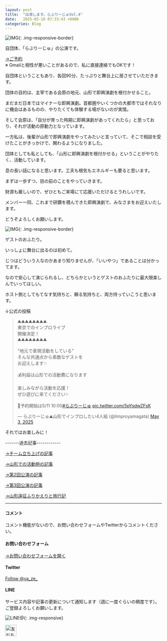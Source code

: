 ```yaml
---
layout: post
title:  "出演します。らぶりーじゅVol.4"
date:   2025-05-10 07:33:43 +0900
categories: Blog
---
```


![IMG]({{site.baseurl}}/img/2025/20250510_03.jpeg){: .img-responsive-border}

自団体、「らぶりーじゅ」の公演です。

[→ご予約]()  
※ Gmailと相性が悪いことがあるので、私に直接連絡でもOKです！

自団体ということもあり、各回90分、たっぷりと舞台上に居させていただきます。

団体の目的は、主宰である会原の地元、山形で即興演劇を根付かせること。

まだまだ日本ではマイナーな即興演劇。首都圏やいくつかの大都市ではそれなりに機会はあるものの、やりたくても体験する場がないのが実情。

そして会原は、「自分が育った時期に即興演劇があってくれたら」と思っており、それが活動の原動力となっています。

一方私は、後輩が山形で即興演劇をやってみたいと言っていて、そこで相談を受けたことがきっかけで、関わるようになりました。

団体としても私としても、「山形に即興演劇を根付かせる」ということがやりたく、活動しています。

息の長い話になると思います。工夫も根気もエネルギーも要ると思います。

まずは一歩ずつ、目の前のことをやっていきます。

財源も厳しいので、ぜひともご来場にて応援いただけるとうれしいです。

メンバー一同、これまで研鑽を積んできた即興演劇で、みなさまをお迎えいたします。

どうぞよろしくお願いします。




![IMG]({{site.baseurl}}/img/2025/20250510_02.jpg){: .img-responsive-border}

ゲストのおふたり。

いっしょに舞台に出るのは初めて。

じつはどういう人なのかあまり知りませんが、「いいやつ」であることは分かってます。

なので安心して演じられるし、どちらかというとゲストのおふたりに最大限楽しんでいってほしい。

ホスト側としてもてなす気持ちと、頼る気持ちと、両方持っていこうと思います。

↓公式の投稿

<blockquote class="twitter-tweet"><p lang="ja" dir="ltr">⛰️⛰️⛰️⛰️⛰️⛰️⛰️⛰️<br>東京でのインプロライブ<br> 開催決定！<br>⛰️⛰️⛰️⛰️⛰️⛰️⛰️⛰️<br><br>&quot;地元で表現活動をしている&quot;<br>そんな共通点から素敵なゲストを<br>お迎えします✨️<br><br>💰利益は山形での活動費になります<br><br>楽しみながら活動を応援！<br>ぜひ遊びに来てください✨️<br><br>🎫予約開始は5/11 10:00<a href="https://twitter.com/hashtag/%E3%82%89%E3%81%B6%E3%82%8A%E3%83%BC%E3%81%98%E3%82%85?src=hash&amp;ref_src=twsrc%5Etfw">#らぶりーじゅ</a> <a href="https://t.co/5pYsdwZFsK">pic.twitter.com/5pYsdwZFsK</a></p>&mdash; らぶりーじゅ⛰山形でインプロしたい4人組 (@limproyamagata) <a href="https://twitter.com/limproyamagata/status/1918486309733347641?ref_src=twsrc%5Etfw">May 3, 2025</a></blockquote> <script async src="https://platform.twitter.com/widgets.js" charset="utf-8"></script>



それではお楽しみに！


-------過去記事------------


[→チーム立ち上げの記事](https://naoshigenakanoyaze.github.io/blog/2024/02/22/Lovelyge/)

[→山形での活動例の記事](https://naoshigenakanoyaze.github.io/blog/2022/11/15/OneCoinShinjo/)

[→第2回公演の記事](https://naoshigenakanoyaze.github.io/blog/2024/07/04/Lovelyge/)

[→第3回公演の記事](https://naoshigenakanoyaze.github.io/blog/2024/10/13/Lovelyge/)

[→山形遠征ふりかえりと旅行記](https://naoshigenakanoyaze.github.io/blog/2024/11/05/Lovelyge/)




---
#### コメント
コメント機能がないので、お問い合わせフォームやTwitterからコメントください。

#### お問い合わせフォーム
[→お問い合わせフォームを開く]({{site.baseurl}}/docs/contact/)

#### Twitter

<a href="https://twitter.com/ya_ze_?ref_src=twsrc%5Etfw" class="twitter-follow-button" data-show-count="false">Follow @ya_ze_</a><script async src="https://platform.twitter.com/widgets.js" charset="utf-8"></script>


#### LINE

サービス内容や記事の更新について通知します（週に一度ぐらいの頻度です）。
ご登録よろしくお願いします。

![LINE@]({{site.baseurl}}/img/lineat.png){: .img-responsive}

<a href="https://line.me/R/ti/p/%40tqt3140x"><img height="36" border="0" alt="友だち追加" src="https://scdn.line-apps.com/n/line_add_friends/btn/ja.png"></a>


